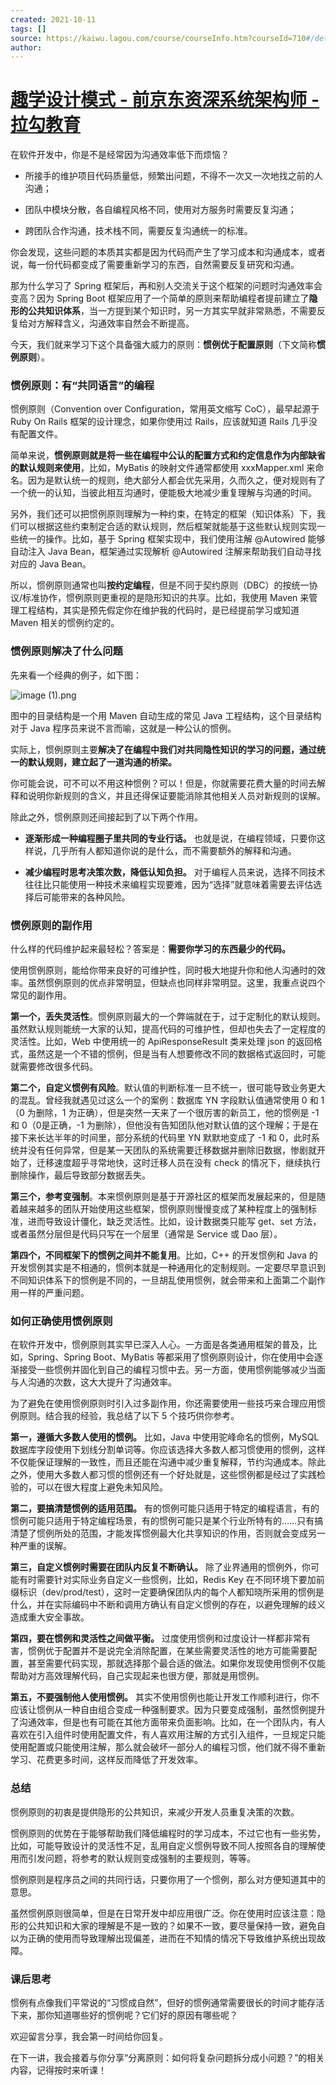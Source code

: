 ```yaml
---
created: 2021-10-11
tags: []
source: https://kaiwu.lagou.com/course/courseInfo.htm?courseId=710#/detail/pc?id=6861
author: 
---
```


# [趣学设计模式 - 前京东资深系统架构师 - 拉勾教育](https://kaiwu.lagou.com/course/courseInfo.htm?courseId=710#/detail/pc?id=6861)


在软件开发中，你是不是经常因为沟通效率低下而烦恼？

-   所接手的维护项目代码质量低，频繁出问题，不得不一次又一次地找之前的人沟通；
    
-   团队中模块分散，各自编程风格不同，使用对方服务时需要反复沟通；
    
-   跨团队合作沟通，技术栈不同，需要反复沟通统一的标准。
    

你会发现，这些问题的本质其实都是因为代码而产生了学习成本和沟通成本，或者说，每一份代码都变成了需要重新学习的东西，自然需要反复研究和沟通。

那为什么学习了 Spring 框架后，再和别人交流关于这个框架的问题时沟通效率会变高？因为 Spring Boot 框架应用了一个简单的原则来帮助编程者提前建立了**隐形的公共知识体系**，当一方提到某个知识时，另一方其实早就非常熟悉，不需要反复给对方解释含义，沟通效率自然会不断提高。

今天，我们就来学习下这个具备强大威力的原则：**惯例优于配置原则**（下文简称**惯例原则**）。

### 惯例原则：有“共同语言”的编程

惯例原则（Convention over Configuration，常用英文缩写 CoC），最早起源于 Ruby On Rails 框架的设计理念，如果你使用过 Rails，应该就知道 Rails 几乎没有配置文件。

简单来说，**惯例原则就是将一些在编程中公认的配置方式和约定信息作为内部缺省的默认规则来使用**，比如，MyBatis 的映射文件通常都使用 xxxMapper.xml 来命名。因为是默认统一的规则，绝大部分人都会优先采用，久而久之，便对规则有了一个统一的认知，当彼此相互沟通时，便能极大地减少重复理解与沟通的时间。

另外，我们还可以把惯例原则理解为一种约束，在特定的框架（知识体系）下，我们可以根据这些约束制定合适的默认规则，然后框架就能基于这些默认规则实现一些统一的操作。比如，基于 Spring 框架实现中，我们使用注解 @Autowired 能够自动注入 Java Bean，框架通过实现解析 @Autowired 注解来帮助我们自动寻找对应的 Java Bean。

所以，惯例原则通常也叫**按约定编程**，但是不同于契约原则（DBC）的按统一协议/标准协作，惯例原则更重视的是隐形知识的共享。比如，我使用 Maven 来管理工程结构，其实是预先假定你在维护我的代码时，是已经提前学习或知道 Maven 相关的惯例约定的。

### 惯例原则解决了什么问题

先来看一个经典的例子，如下图：

![image (1).png](https://s0.lgstatic.com/i/image6/M01/3C/04/Cgp9HWCH5biAE2kaAADy-mTurkA779.png)

图中的目录结构是一个用 Maven 自动生成的常见 Java 工程结构，这个目录结构对于 Java 程序员来说不言而喻，这就是一种公认的惯例。

实际上，惯例原则主要**解决了在编程中我们对共同隐性知识的学习的问题，通过统一的默认规则，建立起了一道沟通的桥梁。**

你可能会说，可不可以不用这种惯例？可以！但是，你就需要花费大量的时间去解释和说明你新规则的含义，并且还得保证要能消除其他相关人员对新规则的误解。

除此之外，惯例原则还间接起到了以下两个作用。

-   **逐渐形成一种编程圈子里共同的专业行话。** 也就是说，在编程领域，只要你这样说，几乎所有人都知道你说的是什么，而不需要额外的解释和沟通。
    
-   **减少编程时思考决策次数，降低认知负担。** 对于编程人员来说，选择不同技术往往比只能使用一种技术来编程实现要难，因为“选择”就意味着需要去评估选择后可能带来的各种风险。
    

### 惯例原则的副作用

什么样的代码维护起来最轻松？答案是：**需要你学习的东西最少的代码。**

使用惯例原则，能给你带来良好的可维护性，同时极大地提升你和他人沟通时的效率。虽然惯例原则的优点非常明显，但缺点也同样非常明显。这里，我重点说四个常见的副作用。

**第一个，丢失灵活性**。惯例原则最大的一个弊端就在于，过于定制化的默认规则。虽然默认规则能统一大家的认知，提高代码的可维护性，但却也失去了一定程度的灵活性。比如，Web 中使用统一的 ApiResponseResult 类来处理 json 的返回格式，虽然这是一个不错的惯例，但是当有人想要修改不同的数据格式返回时，可能就需要修改很多代码。

**第二个，自定义惯例有风险**。默认值的判断标准一旦不统一，很可能导致业务更大的混乱。曾经我就遇见过这么一个的案例：数据库 YN 字段默认值通常使用 0 和 1（0 为删除，1 为正确），但是突然一天来了一个很厉害的新员工，他的惯例是 -1 和 0（0是正确，-1 为删除），但他没有告知团队他对默认值的这个理解；于是在接下来长达半年的时间里，部分系统的代码里 YN 默默地变成了 -1 和 0，此时系统并没有任何异常，但是某一天团队的系统需要迁移数据并删除旧数据，惨剧就开始了，迁移速度超乎寻常地快，这时迁移人员在没有 check 的情况下，继续执行删除操作，最后导致部分数据丢失。

**第三个，参考变强制**。本来惯例原则是基于开源社区的框架而发展起来的，但是随着越来越多的团队开始使用这些框架，惯例原则慢慢变成了某种程度上的强制标准，进而导致设计僵化，缺乏灵活性。比如，设计数据类只能写 get、set 方法，或者虽然分层但是代码只写在一个层里（通常是 Service 或 Dao 层）。

**第四个，不同框架下的惯例之间并不能复用**。比如，C++ 的开发惯例和 Java 的开发惯例其实是不相通的，惯例本就是一种通用化的定制规则。一定要尽早意识到不同知识体系下的惯例是不同的，一旦胡乱使用惯例，就会带来和上面第二个副作用一样的严重问题。

### 如何正确使用惯例原则

在软件开发中，惯例原则其实早已深入人心。一方面是各类通用框架的普及，比如，Spring、Spring Boot、MyBatis 等都采用了惯例原则设计，你在使用中会逐渐接受一些惯例并固化到自己的编程习惯中去。另一方面，使用惯例能够减少当面与人沟通的次数，这大大提升了沟通效率。

为了避免在使用惯例原则时引入过多副作用，你还需要使用一些技巧来合理应用惯例原则。结合我的经验，我总结了以下 5 个技巧供你参考。

**第一，遵循大多数人使用的惯例。** 比如，Java 中使用驼峰命名的惯例，MySQL 数据库字段使用下划线分割单词等。你应该选择大多数人都习惯使用的惯例，这样不仅能保证理解的一致性，而且还能在沟通中减少重复解释，节约沟通成本。除此之外，使用大多数人都习惯的惯例还有一个好处就是，这些惯例都是经过了实践检验的，可以在很大程度上避免未知风险。

**第二，要搞清楚惯例的适用范围。** 有的惯例可能只适用于特定的编程语言，有的惯例可能只适用于特定编程场景，有的惯例可能只是某个行业所特有的……只有搞清楚了惯例所处的范围，才能发挥惯例最大化共享知识的作用，否则就会变成另一种严重的误解。

**第三，自定义惯例时需要在团队内反复不断确认。** 除了业界通用的惯例外，你可能有时需要针对实际业务自定义一些惯例，比如，Redis Key 在不同环境下要加前缀标识（dev/prod/test），这时一定要确保团队内的每个人都知晓所采用的惯例是什么，并在实际编码中不断和调用方确认有自定义惯例的存在，以避免理解的歧义造成重大安全事故。

**第四，要在惯例和灵活性之间做平衡。** 过度使用惯例和过度设计一样都非常有害，惯例优于配置并不是说完全消除配置，在某些需要灵活性的地方可能需要配置，甚至需要代码实现，那就选择那个最合适的做法。如果你发现使用惯例不仅能帮助对方高效理解代码，自己实现起来也很方便，那就是用惯例。

**第五，不要强制他人使用惯例。** 其实不使用惯例也能让开发工作顺利进行，你不应该让惯例从一种自由组合变成一种强制要求。因为只要变成强制，虽然惯例提升了沟通效率，但是也有可能在其他方面带来负面影响。比如，在一个团队内，有人喜欢在引入组件时使用配置文件，有人喜欢用注解的方式引入组件，一旦规定只能使用配置或只能使用注解，那么就会破坏一部分人的编程习惯，他们就不得不重新学习、花费更多时间，这样反而降低了开发效率。

### 总结

惯例原则的初衷是提供隐形的公共知识，来减少开发人员重复决策的次数。

惯例原则的优势在于能够帮助我们降低编程时的学习成本，不过它也有一些劣势，比如，可能导致设计的灵活性不足，乱用自定义惯例导致不同人按照各自的理解使用而引发问题，将参考的默认规则变成强制的主要规则，等等。

惯例原则是程序员之间的共同行话，只要你用了一个惯例，那么对方便知道其中的意思。

虽然惯例原则很简单，但是在日常开发中却应用很广泛。你在使用时应该注意：隐形的公共知识和大家的理解是不是一致的？如果不一致，要尽量保持一致，避免自以为正确的使用而导致理解出现偏差，进而在不知情的情况下导致维护系统出现故障。

### 课后思考

惯例有点像我们平常说的“习惯成自然”，但好的惯例通常需要很长的时间才能存活下来，那你知道哪些好的惯例呢？它们好的原因有哪些呢？

欢迎留言分享，我会第一时间给你回复。

在下一讲，我会接着与你分享“分离原则：如何将复杂问题拆分成小问题？”的相关内容，记得按时来听课！
